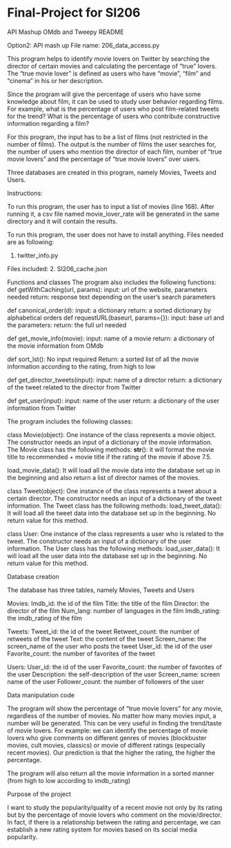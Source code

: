 # Final-Project for SI206
API Mashup OMdb and Tweepy
README 

Option2: API mash up
File name: 206_data_access.py

This program helps to identify movie lovers on Twitter by searching the director of certain movies and calculating the percentage of “true” lovers. The “true movie lover” is defined as users who have “movie”, “film” and “cinema” in his or her description.

Since the program will give the percentage of users who have some knowledge about film, it can be used to study user behavior regarding films. For example, what is the percentage of users who post film-related tweets for the trend? What is the percentage of users who contribute constructive information regarding a film?

For this program, the input has to be a list of films (not restricted in the number of films). The output is the number of films the user searches for, the number of users who mention the director of each film, number of “true movie lovers” and the percentage of “true movie lovers” over users.

Three databases are created in this program, namely Movies, Tweets and Users.

Instructions:

To run this program, the user has to input a list of movies (line 168). After running it, a csv file named movie_lover_rate will be generated in the same directory and it will contain the results.

To run this program, the user does not have to install anything. Files needed are as following:
1.	twitter_info.py

Files included:
2.	SI206_cache.json

Functions and classes
The program also includes the following functions:
def getWithCaching(url, params):
input: url of the website, parameters needed
return: response text depending on the user’s search parameters

def canonical_order(d):
input: a dictionary
return: a sorted dictionary by alphabetical orders
def requestURL(baseurl, params={}):
input: base url and the parameters:
return: the full url needed

def get_movie_info(movie):
input: name of a movie
return: a dictionary of the movie information from OMdb

def sort_lst():
No input required
Return: a sorted list of all the movie information according to the rating, from high to low

def get_director_tweets(input):
input: name of a director
return: a dictionary of the tweet related to the director from Twitter

def get_user(input):
input: name of the user
return: a dictionary of the user information from Twitter
 
The program includes the following classes:

class Movie(object):
One instance of the class represents a movie object. The constructor needs an input of a dictionary of the movie information. The Movie class has the following methods:
__str__(): it will format the movie title to recommended + movie title if the rating of the movie if above 7.5.

load_movie_data(): It will load all the movie data into the database set up in the beginning and also return a list of director names of the movies.

class Tweet(object):
One instance of the class represents a tweet about a certain director. The constructor needs an input of a dictionary of the tweet information. The Tweet class has the following methods:
load_tweet_data(): It will load all the tweet data into the database set up in the beginning. No return value for this method.

class User:
One instance of the class represents a user who is related to the tweet. The constructor needs an input of a dictionary of the user information. The User class has the following methods:
load_user_data(): It will load all the user data into the database set up in the beginning. No return value for this method.

Database creation

The database has three tables, namely Movies, Tweets and Users

Movies:
Imdb_id: the id of the film
Title: the title of the film
Director: the director of the film
Num_lang: number of languages in the film
Imdb_rating: the imdb_rating of the film

Tweets:
Tweet_id: the id of the tweet
Retweet_count: the number of retweets of the tweet
Text: the content of the tweet
Screen_name: the screen_name of the user who posts the tweet
User_id: the id of the user
Favorite_count: the number of favorites of the tweet

Users:
User_id: the id of the user
Favorite_count: the number of favorites of the user
Description: the self-description of the user
Screen_name: screen name of the user
Follower_count: the number of followers of the user

Data manipulation code
	
The program will show the percentage of “true movie lovers” for any movie, regardless of the number of movies. No matter how many movies input, a number will be generated. This can be very useful in finding the trend/taste of movie lovers. For example: we can identify the percentage of movie lovers who give comments on different genres of movies (blockbuster movies, cult movies, classics) or movie of different ratings (especially recent movies). Our prediction is that the higher the rating, the higher the percentage.

The program will also return all the movie information in a sorted manner (from high to low according to imdb_rating)

Purpose of the project

I want to study the popularity/quality of a recent movie not only by its rating but by the percentage of movie lovers who comment on the movie/director. In fact, if there is a relationship between the rating and percentage, we can establish a new rating system for movies based on its social media popularity.



